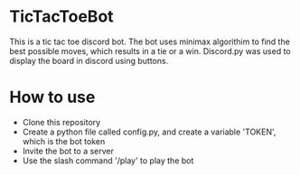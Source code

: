 # TicTacToeBot
This is a tic tac toe discord bot. The bot uses minimax algorithim to find the best possible moves, which results in a tie or a win. Discord.py was used to display the board in discord using buttons.

# How to use
* Clone this repository
* Create a python file called config.py, and create a variable 'TOKEN', which is the bot token
* Invite the bot to a server
* Use the slash command '/play' to play the bot